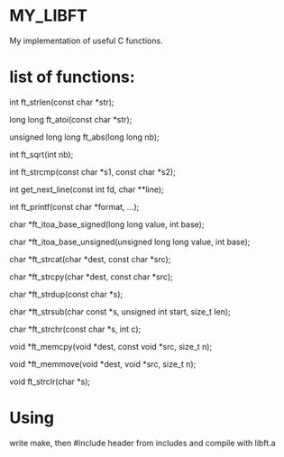 # MY_LIBFT
My implementation of useful C functions.

#  list of functions:
int						ft_strlen(const char *str);

long long				ft_atoi(const char *str);

unsigned long long		ft_abs(long long nb);

int						ft_sqrt(int nb);

int						ft_strcmp(const char *s1, const char *s2);

int						get_next_line(const int fd, char **line);

int						ft_printf(const char *format, ...);

char					*ft_itoa_base_signed(long long value, int base);

char					*ft_itoa_base_unsigned(unsigned long long value, int base);
    
char					*ft_strcat(char *dest, const char *src);

char					*ft_strcpy(char *dest, const char *src);

char					*ft_strdup(const char *s);

char					*ft_strsub(char const *s, unsigned int start, size_t len);

char					*ft_strchr(const char *s, int c);

void					*ft_memcpy(void *dest, const void *src, size_t n);

void					*ft_memmove(void *dest, void *src, size_t n);

void					ft_strclr(char *s);



# Using

write make, then #include header from includes and compile with libft.a 

